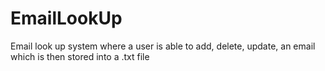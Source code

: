 # EmailLookUp
Email look up system where a user is able to add, delete, update, an email which is then stored into a .txt file

